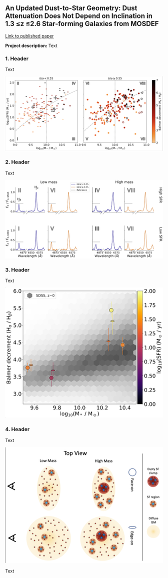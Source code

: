 ## An Updated Dust-to-Star Geometry: Dust Attenuation Does Not Depend on Inclination in 1.3 ≤z ≤2.6 Star-forming Galaxies from MOSDEF

[Link to published paper](https://iopscience.iop.org/article/10.3847/1538-4357/accdd1/pdf)

**Project description:** Text

### 1. Header

Text

<img src="images/paper1/Sample_Select.png?raw=true"/>

### 2. Header

Text

<img src="images/paper1/Stacked_Spectra.png?raw=true"/>

### 3. Header

Text

<img src="images/paper1/Main_Plot.png?raw=true"/>


### 4. Header

Text

<img src="images/paper1/Dust_Model.png?raw=true"/>

Text

